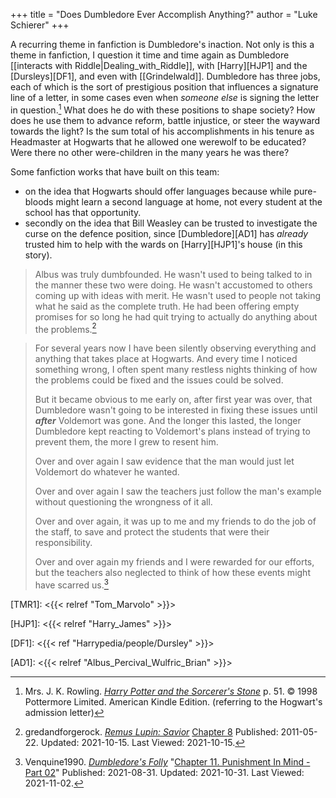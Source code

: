 +++
title = "Does Dumbledore Ever Accomplish Anything?"
author = "Luke Schierer"
+++

A recurring theme in fanfiction is Dumbledore's inaction.  Not only is this a
theme in fanfiction, I question it time and time again as Dumbledore [[interacts
with Riddle|Dealing_with_Riddle]], with [Harry][HJP1] and the [Dursleys][DF1], and even
with [[Grindelwald]].  Dumbledore has three jobs, each of which is the sort of
prestigious position that influences a signature line of a letter, in some cases
even when *someone else* is signing the letter in question.[^211015-1]  What
does he do with these positions to shape society?  How does he use them to
advance reform, battle injustice, or steer the wayward towards the light? Is the
sum total of his accomplishments in his tenure as Headmaster at Hogwarts that he
allowed one werewolf to be educated?  Were there no other were-children in the
many years he was there? 

Some fanfiction works that have built on this team:

* on the idea that Hogwarts should offer languages because while pure-bloods
  might learn a second language at home, not every student at the school has
  that opportunity. 
* secondly on the idea that Bill Weasley can be trusted to investigate the curse
  on the defence position, since [Dumbledore][AD1] has *already* trusted him to
  help with the wards on [Harry][HJP1]'s house (in this story). 

> Albus was truly dumbfounded. He wasn't used to being talked to in the manner
> these two were doing. He wasn't accustomed to others coming up with ideas with
> merit. He wasn't used to people not taking what he said as the complete truth.
> He had been offering empty promises for so long he had quit trying to actually
> do anything about the problems.[^211015-2]

> For several years now I have been silently observing everything and anything
> that takes place at Hogwarts. And every time I noticed something wrong, I
> often spent many restless nights thinking of how the problems could be fixed
> and the issues could be solved.
> 
> But it became obvious to me early on, after first year was over, that
> Dumbledore wasn't going to be interested in fixing these issues until
> _**after**_ Voldemort was gone. And the longer this lasted, the longer
> Dumbledore kept reacting to Voldemort's plans instead of trying to prevent
> them, the more I grew to resent him.
> 
> Over and over again I saw evidence that the man would just let Voldemort do
> whatever he wanted.
> 
> Over and over again I saw the teachers just follow the man's example without
> questioning the wrongness of it all.
> 
> Over and over again, it was up to me and my friends to do the job of the
> staff, to save and protect the students that were their responsibility.
> 
> Over and over again my friends and I were rewarded for our efforts, but the
> teachers also neglected to think of how these events might have scarred
> us.[^211102-1]

[TMR1]: <{{< relref "Tom_Marvolo" >}}>

[HJP1]: <{{< relref "Harry_James" >}}>

[DF1]: <{{< ref "Harrypedia/people/Dursley" >}}>

[AD1]: <{{< relref "Albus_Percival_Wulfric_Brian" >}}>

[^211102-1]: Venquine1990.
    _[Dumbledore's Folly](https://www.fanfiction.net/s/13948448)_
    "[Chapter 11. Punishment In Mind - Part 02](https://www.fanfiction.net/s/13948448/11/Dumbledore-s-Folly)"
    Published: 2021-08-31. Updated: 2021-10-31. Last Viewed: 2021-11-02.

[^211015-2]: gredandforgerock.
    _[Remus Lupin: Savior](https://www.fanfiction.net/s/7013332)_
    [Chapter 8](https://www.fanfiction.net/s/7013332/8/Remus-Lupin-Savior)
    Published: 2011-05-22. Updated: 2021-10-15. Last Viewed: 2021-10-15. 

[^211015-1]: Mrs. J. K. Rowling. 
    _[Harry Potter and the Sorcerer's Stone](https://www.goodreads.com/book/show/3.Harry_Potter_and_the_Sorcerer_s_Stone)_
    p. 51. © 1998 Pottermore Limited. American Kindle Edition. 
    (referring to the Hogwart's admission letter)
